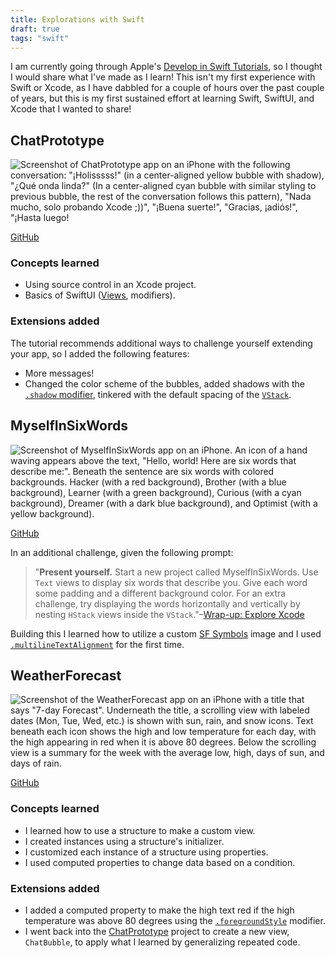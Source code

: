 ```yaml
---
title: Explorations with Swift
draft: true
tags: "swift"
---
```


I am currently going through Apple's [Develop in Swift Tutorials](https://developer.apple.com/tutorials/develop-in-swift), so I thought I would share what I've made as I learn! This isn't my first experience with Swift or Xcode, as I have dabbled for a couple of hours over the past couple of years, but this is my first sustained effort at learning Swift, SwiftUI, and Xcode that I wanted to share!

## ChatPrototype

![Screenshot of ChatPrototype app on an iPhone with the following conversation: "¡Holisssss!" (in a center-aligned yellow bubble with shadow), "¿Qué onda linda?" (In a center-aligned cyan bubble with similar styling to previous bubble, the rest of the conversation follows this pattern), "Nada mucho, solo probando Xcode ;))", "¡Buena suerte!", "Gracias, ¡adiós!", "¡Hasta luego!](./ChatPrototypeScreenshot.png)

[GitHub](https://github.com/thatrobotdev/ChatPrototype)

### Concepts learned

- Using source control in an Xcode project.
- Basics of SwiftUI ([Views](https://developer.apple.com/documentation/swiftui/view), modifiers).

### Extensions added

The tutorial recommends additional ways to challenge yourself extending your app, so I added the following features:

- More messages!
- Changed the color scheme of the bubbles, added shadows with the [`.shadow` modifier](<https://developer.apple.com/documentation/swiftui/view/shadow(color:radius:x:y:)>), tinkered with the default spacing of the [`VStack`](https://developer.apple.com/documentation/swiftui/vstack).

## MyselfInSixWords

![Screenshot of MyselfInSixWords app on an iPhone. An icon of a hand waving appears above the text, "Hello, world! Here are six words that describe me:". Beneath the sentence are six words with colored backgrounds. Hacker (with a red background), Brother (with a blue background), Learner (with a green background), Curious (with a cyan background), Dreamer (with a dark blue background), and Optimist (with a yellow background).](./MyselfInSixWordsScreenshot.png)

[GitHub](https://github.com/thatrobotdev/MyselfInSixWords)

In an additional challenge, given the following prompt:

> "**Present yourself.** Start a new project called MyselfInSixWords. Use `Text` views to display six words that describe you. Give each word some padding and a different background color. For an extra challenge, try displaying the words horizontally and vertically by nesting `HStack` views inside the `VStack`."–[Wrap-up: Explore Xcode](https://developer.apple.com/tutorials/develop-in-swift/explore-xcode-conclusion)

Building this I learned how to utilize a custom [SF Symbols](https://developer.apple.com/sf-symbols/) image and I used [`.multilineTextAlignment`](<https://developer.apple.com/documentation/swiftui/view/multilinetextalignment(_:)>) for the first time.

## WeatherForecast

![Screenshot of the WeatherForecast app on an iPhone with a title that says "7-day Forecast". Underneath the title, a scrolling view with labeled dates (Mon, Tue, Wed, etc.) is shown with sun, rain, and snow icons. Text beneath each icon shows the high and low temperature for each day, with the high appearing in red when it is above 80 degrees. Below the scrolling view is a summary for the week with the average low, high, days of sun, and days of rain.](./WeatherForecastScreenshot.png)

[GitHub](https://github.com/thatrobotdev/WeatherForecast)

### Concepts learned

- I learned how to use a structure to make a custom view.
- I created instances using a structure's initializer.
- I customized each instance of a structure using properties.
- I used computed properties to change data based on a condition.

### Extensions added

- I added a computed property to make the high text red if the high temperature was above 80 degrees using the [`.foregroundStyle`](<https://developer.apple.com/documentation/swiftui/text/foregroundstyle(_:)>) modifier.
- I went back into the [ChatPrototype](#chatprototype) project to create a new view, `ChatBubble`, to apply what I learned by generalizing repeated code.
